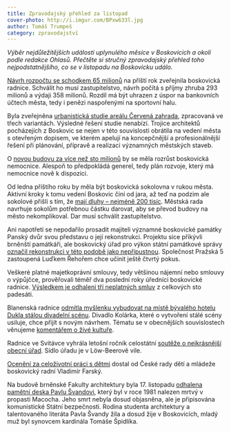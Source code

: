 ```yaml
---
title: Zpravodajský přehled za listopad
cover-photo: http://i.imgur.com/BPxw633l.jpg
author: Tomáš Trumpeš
category: zpravodajství
---
```


*Výběr nejdůležitějších událostí uplynulého měsíce v Boskovicích a okolí podle redakce Ohlasů. Přečtěte si stručný zpravodajský přehled toho nejpodstatnějšího, co se v listopadu na Boskovicku událo.*

[Návrh rozpočtu se schodkem 65 milionů](http://www.ohlasy.info/clanky/2016/11/novy-rozpocet.html) na příští rok zveřejnila boskovická radnice. Schválit ho musí zastupitelstvo, návrh počítá s příjmy zhruba 293 milionů a výdaji 358 milionů. Rozdíl má být uhrazen z úspor na bankovních účtech města, tedy i penězi naspořenými na sportovní halu.

Byla zveřejněna [urbanistická studie areálu Červená zahrada](http://www.ohlasy.info/clanky/2016/11/cervenka-studie.html), zpracovaná ve třech variantách. Výsledné řešení studie nenabízí. Trojice architektů pocházejích z Boskovic se nejen v této souvislosti obrátila na vedení města s otevřeným dopisem, ve kterém apelují na koncepčnější a profesionálnější řešení při plánování, přípravě a realizaci významných městských staveb.

O [novou budovu za více než sto milionů](http://www.ohlasy.info/clanky/2016/11/cervenka-studie.html) by se měla rozrůst boskovická nemocnice. Alespoň to předpokládá generel, tedy plán rozvoje, který má nemocnice nově k dispozici.

Od ledna příštího roku by měla být boskovická sokolovna v rukou města. Aktivní kroky k tomu vedení Boskovic činí od jara, až teď na podzim ale sokolové přišli s tím, že [mají dluhy – nejméně 200 tisíc](http://www.ohlasy.info/clanky/2016/11/cervenka-studie.html). Městská rada navrhuje sokolům potřebnou částku darovat, aby se převod budovy na město nekomplikoval. Dar musí schválit zastupitelstvo.

Ani napotřetí se nepodařilo prosadit majiteli významné boskovické památky Panský dvůr svou představu o její rekonstrukci. Projektu sice přikývli brněnští památkáři, ale boskovický úřad pro výkon státní památkové správy [označil rekonstrukci v této podobě jako nepřípustnou](http://www.ohlasy.info/clanky/2016/11/pansky-dvur.html). Společnost Pražská 5 zastoupená Luďkem Řehořem chce učinit ještě čtvrtý pokus.

Veškeré platné majetkoprávní smlouvy, tedy většinou nájemní nebo smlouvy o výpůjčce, prověřovali téměř dva poslední roky úředníci boskovické radnice. [Výsledkem je odhalení tří neplatných smluv](http://www.ohlasy.info/clanky/2016/11/audit-smluv.html) z celkových sto padesáti.

Blanenská radnice [odmítla myšlenku vybudovat na místě bývalého hotelu Dukla stálou divadelní scénu](http://blanensky.denik.cz/zpravy_region/divadlo-v-centru-blanska-radni-navrh-projektu-stopli-20161123.html). Divadlo Kolárka, které o vytvoření stálé scény usiluje, chce přijít s novým návrhem. Tématu se v obecnějších souvislostech věnujeme [komentářem o živé kultuře](http://blanensky.denik.cz/zpravy_region/divadlo-v-centru-blanska-radni-navrh-projektu-stopli-20161123.html).

Radnice ve Svitávce vyhrála letošní ročník celostátní [soutěže o nejkrásnější obecní úřad](http://blanensky.denik.cz/zpravy_region/ve-svitavce-maji-nejkrasnejsi-radnici-shodli-se-na-tom-laici-i-odbornici-20161128.html). Sídlo úřadu je v Löw-Beerově vile.

[Ocenění za celoživotní práci s dětmi](http://blanensky.denik.cz/zpravy_region/farsky-dostal-oceneni-za-praci-s-detmi-20161129.html) dostal od České rady dětí a mládeže boskovický radní Vladimír Farský.

Na budově brněnské Fakulty architektury byla 17. listopadu [odhalena pamětní deska Pavlu Švandovi](http://www.ceskatelevize.cz/ct24/regiony/jihomoravsky-kraj/1960316-pametni-deska-pro-pavla-svandu-mela-statni-bezpecnost-podil-na), který byl v roce 1981 nalezen mrtvý v propasti Macocha. Jeho smrt nebyla dosud objasněna, ale je připisována komunistické Státní bezpečnosti. Rodina studenta architektury a talentovaného literáta Pavla Švandy žila a dosud žije v Boskovicích, mladý muž byl synovcem kardinála Tomáše Špidlíka.
